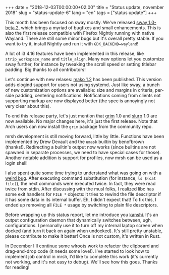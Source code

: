 +++
date = "2018-12-03T00:00:00+02:00"
title = "Status update, november 2018"
slug = "status-update-6"
lang = "en"
tags = ["status update"]
+++

This month has been focused on sway mostly. We've released [sway 1.0-beta.2],
which brings a myriad of bugfixes and small enhancements. This is also the first
release compatible with Firefox Nightly running with native Wayland. There are
still some minor bugs but it's overall pretty stable. If you want to try it,
install Nightly and run it with `GDK_BACKEND=wayland`!

A lot of i3 4.16 features have been implemented in this release, like
`strip_workspace_name` and `title_align`. Many new options let you customize
sway further, for instance by tweaking the scroll speed or setting titlebar
padding. Big thanks to all contributors!

Let's continue with new relases: [mako 1.2] has been published. This version
adds elogind support for users not using systemd. Just like sway, a bunch of new
customization options are available: size and margins in criteria, per-side
padding, centering notifications. Notifications coming from clients not
supporting markup are now displayed better (the spec is annoyingly not very
clear about this).

To end this release party, let's just mention that [grim] 1.0 and [slurp] 1.0
are now available. No major changes here, it's just the first release. Note that
Arch users can now install the `grim` package from the community repo.

mrsh development is still moving forward, little by little. Functions have been
implemented by Drew Devault and the `umask` builtin by benofbrown (thanks!).
Redirecting a builtin's output now works (since builtins are not spawned in
separate processes, we need to have special cases for those). Another notable
addition is support for profiles, now mrsh can be used as a login shell!

I also spent quite some time trying to understand what was going on with a
[weird bug][mrsh issue 48]. After executing command substitution (for instance,
`ls $(cat file)`), the next commands were executed twice. In fact, they were
read twice from stdin. After discussing with the musl folks, I realized libc
has some exit handlers for `FILE *` objects: it tries to rewind the file
descriptor if it has some data in its internal buffer. Eh, I didn't expect that!
To fix this, I ended up removing all `FILE *` usage by switching to plain file
descriptors.

Before wrapping up this status report, let me introduce you [kanshi]. It's an
output configuration daemon that dynamically switches between, ugh,
configurations. I personally use it to turn off my internal laptop screen when
docked (and turn it back on again when undocked). It's still pretty unstable,
please contribute to make it better! Once is not custom, it's written in Rust.

In December I'll continue some wlroots work to refactor the clipboard and
drag-and-drop code (it needs some love!). I've started to look how to implement
job control in mrsh, I'd like to complete this work (it's currently not working,
and it's not easy to debug). We'll see how this goes. Thanks for reading!

[sway 1.0-beta.2]: https://github.com/swaywm/sway/releases/tag/1.0-beta.2
[mako 1.2]: https://github.com/emersion/mako/releases/tag/v1.2
[grim]: https://github.com/emersion/grim
[slurp]: https://github.com/emersion/slurp
[mrsh issue 48]: https://github.com/emersion/mrsh/issues/48
[kanshi]: https://github.com/emersion/kanshi
